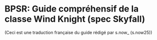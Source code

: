 # BPSR: Guide compréhensif de la classe Wind Knight (spec Skyfall)
(Ceci est une traduction française du guide rédigé par s.now_ (s.now25))
